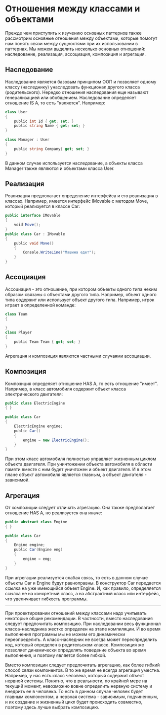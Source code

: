 # Отношения между классами и объектами
Прежде чем приступить к изучению основных паттернов также рассмотрим основные отношения между объектами, которые помогут нам понять связи между сущностями при их использовании в паттернах. Мы можем выделить несколько основных отношений: наследование, реализация, ассоциация, композиция и агрегация.

## Наследование
Наследование является базовым принципом ООП и позволяет одному классу (наследнику) унаследовать функционал другого класса (родительского). Нередко отношения наследования еще называют генерализацией или обобщением. Наследование определяет отношение IS A, то есть "является". Например:

```C#
class User
{
    public int Id { get; set; }
    public string Name { get; set; }
}
 
class Manager : User
{
    public string Company{ get; set; }
}
```
В данном случае используется наследование, а объекты класса Manager также являются и объектами класса User.

## Реализация
Реализация предполагает определение интерфейса и его реализация в классах. Например, имеется интерфейс IMovable с методом Move, который реализуется в классе Car:
```C#
public interface IMovable
{
    void Move();
}
public class Car : IMovable
{
    public void Move()
    {
        Console.WriteLine("Машина едет");
    }
}
```

## Ассоциация
Ассоциация - это отношение, при котором объекты одного типа неким образом связаны с объектами другого типа. Например, объект одного типа содержит или использует объект другого типа. Например, игрок играет в определенной команде:

```C#
class Team
{
 
}
class Player
{
    public Team Team { get; set; }
}
```
Агрегация и композиция являются частными случаями ассоциации.

## Композиция
Композиция определяет отношение HAS A, то есть отношение "имеет". Например, в класс автомобиля содержит объект класса электрического двигателя:

```C#
public class ElectricEngine
{ }
 
public class Car
{
    ElectricEngine engine;
    public Car()
    {
        engine = new ElectricEngine();
    }
}
```
При этом класс автомобиля полностью управляет жизненным циклом объекта двигателя. При уничтожении объекта автомобиля в области памяти вместе с ним будет уничтожен и объект двигателя. И в этом плане объект автомобиля является главным, а объект двигателя - зависимой.

## Агрегация
От композиции следует отличать агрегацию. Она также предполагает отношение HAS A, но реализуется она иначе:

```C#
public abstract class Engine
{ }
 
public class Car
{
    Engine engine;
    public Car(Engine eng)
    {
        engine = eng;
    }
}
```
При агрегации реализуется слабая связь, то есть в данном случае объекты Car и Engine будут равноправны. В конструктор Car передается ссылка на уже имеющийся объект Engine. И, как правило, определяется ссылка не на конкретный класс, а на абстрактный класс или интерфейс, что увеличивает гибкость программы.

____

При проектировании отношений между классами надо учитывать некоторые общие рекомендации. В частности, вместо наследования следует предпочитать композицию. При наследовании весь функционал класса-наследника жестко определен на этапе компиляции. И во время выполнения программы мы не можем его динамически переопределить. А класс-наследник не всегда может переопределить код, который определен в родительском классе. Композиция же позволяет динамически определять поведение объекта во время выполнения, и поэтому является более гибкой.

Вместо композиции следует предпочитать агрегацию, как более гибкий способ связи компонентов. В то же время не всегда агрегация уместна. Например, у нас есть класс человека, который содержит объект нервной системы. Понятно, что в реальности, по крайней мере на текущий момент, невозможно вовне определить нервную систему и внедрить ее в человека. То есть в данном случае человек будет главным компонентом, а нервная система - зависимым, подчиненным, и их создание и жизненный цикл будет происходить совместно, поэтому здесь лучше выбрать композицию.

